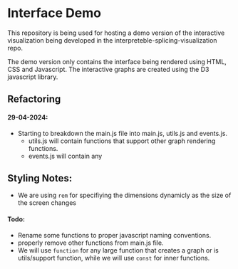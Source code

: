 # Interface Demo

This repository is being used for hosting a demo version of the interactive visualization being developed in the interpreteble-splicing-visualization repo. 

The demo version only contains the interface being rendered using HTML, CSS and Javascript. The interactive graphs are created using the D3 javascript library.


## Refactoring 
#### 29-04-2024: 
- Starting to breakdown the main.js file into main.js, utils.js and events.js. 
    - utils.js will contain functions that support other graph rendering functions.
    - events.js will contain any  

## Styling Notes: 
- We are using `rem` for specifiying the dimensions dynamicly as the size of the screen changes
#### Todo:
- Rename some functions to proper javascript naming conventions. 
- properly remove other functions from main.js file.    
- We will use `function` for any large function that creates a graph or is utils/support function, while we will use `const` for inner functions.  